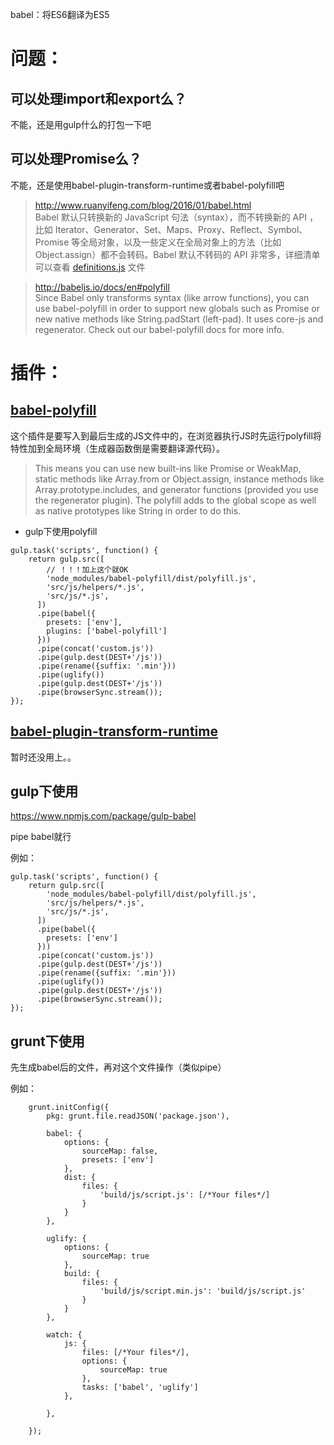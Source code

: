 babel：将ES6翻译为ES5

# 问题：
## 可以处理import和export么？
不能，还是用gulp什么的打包一下吧

## 可以处理Promise么？
不能，还是使用babel-plugin-transform-runtime或者babel-polyfill吧

> http://www.ruanyifeng.com/blog/2016/01/babel.html  
Babel 默认只转换新的 JavaScript 句法（syntax），而不转换新的 API ，比如 Iterator、Generator、Set、Maps、Proxy、Reflect、Symbol、Promise 等全局对象，以及一些定义在全局对象上的方法（比如 Object.assign）都不会转码。Babel 默认不转码的 API 非常多，详细清单可以查看 [definitions.js](https://github.com/babel/babel/blob/master/packages/babel-plugin-transform-runtime/src/definitions.js) 文件

> http://babeljs.io/docs/en#polyfill  
Since Babel only transforms syntax (like arrow functions), you can use babel-polyfill in order to support new globals such as Promise or new native methods like String.padStart (left-pad). It uses core-js and regenerator. Check out our babel-polyfill docs for more info.

# 插件：
## [babel-polyfill](http://babeljs.io/docs/en/babel-polyfill)

这个插件是要写入到最后生成的JS文件中的，在浏览器执行JS时先运行polyfill将特性加到全局环境（生成器函数倒是需要翻译源代码）。

> This means you can use new built-ins like Promise or WeakMap, static methods like Array.from or Object.assign, instance methods like Array.prototype.includes, and generator functions (provided you use the regenerator plugin). The polyfill adds to the global scope as well as native prototypes like String in order to do this.

- gulp下使用polyfill

```
gulp.task('scripts', function() {
    return gulp.src([
        // ！！！加上这个就OK
        'node_modules/babel-polyfill/dist/polyfill.js',
        'src/js/helpers/*.js',
        'src/js/*.js',
      ])
      .pipe(babel({
        presets: ['env'],
        plugins: ['babel-polyfill']
      }))
      .pipe(concat('custom.js'))
      .pipe(gulp.dest(DEST+'/js'))
      .pipe(rename({suffix: '.min'}))
      .pipe(uglify())
      .pipe(gulp.dest(DEST+'/js'))
      .pipe(browserSync.stream());
});

```
## [babel-plugin-transform-runtime](http://babeljs.io/docs/en/babel-plugin-transform-runtime/)

暂时还没用上。。


## gulp下使用
https://www.npmjs.com/package/gulp-babel

pipe babel就行

例如：
```
gulp.task('scripts', function() {
    return gulp.src([
        'node_modules/babel-polyfill/dist/polyfill.js',
        'src/js/helpers/*.js',
        'src/js/*.js',
      ])
      .pipe(babel({
        presets: ['env']
      }))
      .pipe(concat('custom.js'))
      .pipe(gulp.dest(DEST+'/js'))
      .pipe(rename({suffix: '.min'}))
      .pipe(uglify())
      .pipe(gulp.dest(DEST+'/js'))
      .pipe(browserSync.stream());
});
```

## grunt下使用

先生成babel后的文件，再对这个文件操作（类似pipe）

例如：
```
    grunt.initConfig({
        pkg: grunt.file.readJSON('package.json'),

        babel: {
            options: {
                sourceMap: false,
                presets: ['env']
            },
            dist: {
                files: {
                    'build/js/script.js': [/*Your files*/]
                }
            }
        },

        uglify: {
            options: {
                sourceMap: true
            },
            build: {
                files: {
                    'build/js/script.min.js': 'build/js/script.js'
                }
            }
        },

        watch: {
            js: {
                files: [/*Your files*/],
                options: {
                    sourceMap: true
                },
                tasks: ['babel', 'uglify']
            },

        },

    });
```



